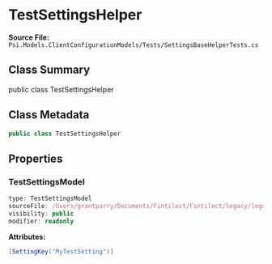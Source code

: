 # TestSettingsHelper

**Source File:** `Psi.Models.ClientConfigurationModels/Tests/SettingsBaseHelperTests.cs`

## Class Summary

public class TestSettingsHelper

## Class Metadata

```typescript
public class TestSettingsHelper
```

## Properties

### TestSettingsModel

```typescript
type: TestSettingsModel
sourceFile: /Users/grantparry/Documents/Fintilect/Fintilect/legacy/legacy-apis/Psi.Models.ClientConfigurationModels/Tests/SettingsBaseHelperTests.cs
visibility: public
modifier: readonly
```

**Attributes:**
```csharp
[SettingKey("MyTestSetting")]
```
